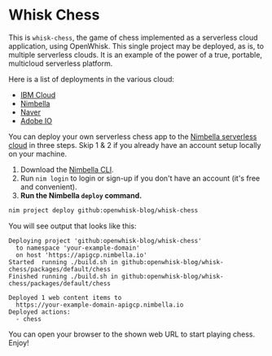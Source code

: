 # Whisk Chess

This is `whisk-chess`, the game of chess implemented as a serverless cloud application, using OpenWhisk. This single project may be deployed, as is, to multiple serverless clouds. It is an example of the power of a true, portable, multicloud serverless platform.

Here is a list of deployments in the various cloud:

- [IBM Cloud](https://eu-de.functions.appdomain.cloud/api/v1/web/a1d40f6b-e5e3-4f07-8f92-77b525392253/default/chess)
- [Nimbella](https://apigcp.nimbella.io/api/v1/web/msciabar-zc3thebgxgh/default/chess)
- [Naver](https://wka9bi13u3.apigw.ntruss.com/chess/chess/ZC2o7bFh0x/http)
- [Adobe IO](https://whisk-chess.adobeioruntime.net/api/v1/web/default/chess)

You can deploy your own serverless chess app to the [Nimbella serverless cloud](https://nimbella.com) in three steps. Skip 1 & 2 if you already have an account setup locally on your machine.

1. Download the [Nimbella CLI](https://apigcp.nimbella.io/downloads/nim/nim.html#install-the-nimbella-command-line-tool-nim).
2. Run `nim login` to login or sign-up if you don't have an account (it's free and convenient).
3. **Run the Nimbella `deploy` command.**
```bash
nim project deploy github:openwhisk-blog/whisk-chess
```

You will see output that looks like this:
```
Deploying project 'github:openwhisk-blog/whisk-chess'
  to namespace 'your-example-domain'
  on host 'https://apigcp.nimbella.io'
Started  running ./build.sh in github:openwhisk-blog/whisk-chess/packages/default/chess
Finished running ./build.sh in github:openwhisk-blog/whisk-chess/packages/default/chess

Deployed 1 web content items to
  https://your-example-domain-apigcp.nimbella.io
Deployed actions:
  - chess
```

You can open your browser to the shown web URL to start playing chess. Enjoy!
